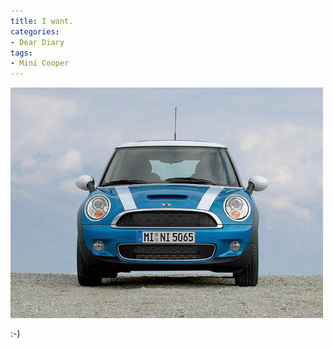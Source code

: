 ```yaml
---
title: I want.
categories:
- Dear Diary
tags:
- Mini Cooper
---
```


![](/assets/posts/2009/4967f5e65ea225cc15068ad5526c21ec.jpg)
  



:-)
